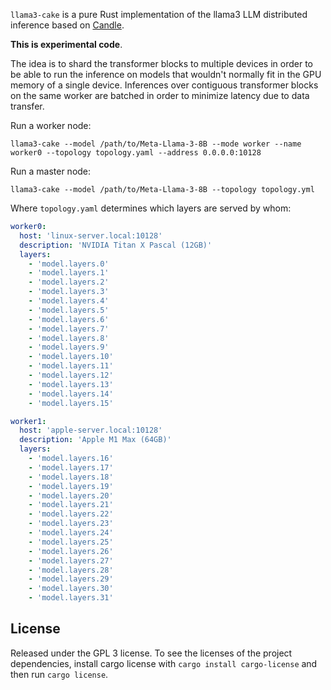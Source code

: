 `llama3-cake` is a pure Rust implementation of the llama3 LLM distributed inference based on [Candle](https://github.com/huggingface/candle).

**This is experimental code**.

The idea is to shard the transformer blocks to multiple devices in order to be able to run the inference on models that wouldn't normally fit in the GPU memory of a single device. Inferences over contiguous transformer blocks on the same worker are batched in order to minimize latency due to data transfer.

Run a worker node:

```
llama3-cake --model /path/to/Meta-Llama-3-8B --mode worker --name worker0 --topology topology.yaml --address 0.0.0.0:10128
```

Run a master node:

```
llama3-cake --model /path/to/Meta-Llama-3-8B --topology topology.yml
```

Where `topology.yaml` determines which layers are served by whom:

```yaml
worker0:
  host: 'linux-server.local:10128'
  description: 'NVIDIA Titan X Pascal (12GB)'
  layers:
    - 'model.layers.0'
    - 'model.layers.1'
    - 'model.layers.2'
    - 'model.layers.3'
    - 'model.layers.4'
    - 'model.layers.5'
    - 'model.layers.6'
    - 'model.layers.7'
    - 'model.layers.8'
    - 'model.layers.9'
    - 'model.layers.10'
    - 'model.layers.11'
    - 'model.layers.12'
    - 'model.layers.13'
    - 'model.layers.14'
    - 'model.layers.15'

worker1:
  host: 'apple-server.local:10128'
  description: 'Apple M1 Max (64GB)'
  layers:
    - 'model.layers.16'
    - 'model.layers.17'
    - 'model.layers.18'
    - 'model.layers.19'
    - 'model.layers.20'
    - 'model.layers.21'
    - 'model.layers.22'
    - 'model.layers.23'
    - 'model.layers.24'
    - 'model.layers.25'
    - 'model.layers.26'
    - 'model.layers.27'
    - 'model.layers.28'
    - 'model.layers.29'
    - 'model.layers.30'
    - 'model.layers.31'
```

## License

Released under the GPL 3 license. To see the licenses of the project dependencies, install cargo license with `cargo install cargo-license` and then run `cargo license`.
